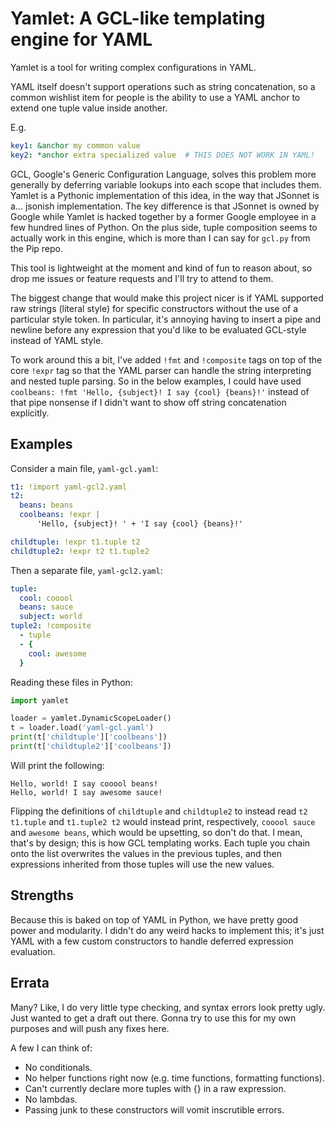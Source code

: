 # Yamlet: A GCL-like templating engine for YAML

Yamlet is a tool for writing complex configurations in YAML.

YAML itself doesn't support operations such as string concatenation,
so a common wishlist item for people is the ability to use a YAML anchor
to extend one tuple value inside another.

E.g.
```yaml
key1: &anchor my common value
key2: *anchor extra specialized value  # THIS DOES NOT WORK IN YAML!
```

GCL, Google's Generic Configuration Language, solves this problem more
generally by deferring variable lookups into each scope that includes
them. Yamlet is a Pythonic implementation of this idea, in the way that
JSonnet is a... jsonish implementation. The key difference is that JSonnet
is owned by Google while Yamlet is hacked together by a former Google
employee in a few hundred lines of Python. On the plus side, tuple
composition seems to actually work in this engine, which is more than
I can say for `gcl.py` from the Pip repo.

This tool is lightweight at the moment and kind of fun to reason about,
so drop me issues or feature requests and I'll try to attend to them.

The biggest change that would make this project nicer is if YAML supported
raw strings (literal style) for specific constructors without the use of a
particular style token. In particular, it's annoying having to insert a
pipe and newline before any expression that you'd like to be evaluated
GCL-style instead of YAML style.

To work around this a bit, I've added `!fmt` and `!composite` tags on top of
the core `!expr` tag so that the YAML parser can handle the string interpreting
and nested tuple parsing. So in the below examples, I could have used
`coolbeans: !fmt 'Hello, {subject}! I say {cool} {beans}!'` instead of that
pipe nonsense if I didn't want to show off string concatenation explicitly.

## Examples
Consider a main file, `yaml-gcl.yaml`:
```yaml
t1: !import yaml-gcl2.yaml
t2:
  beans: beans
  coolbeans: !expr |
      'Hello, {subject}! ' + 'I say {cool} {beans}!'

childtuple: !expr t1.tuple t2
childtuple2: !expr t2 t1.tuple2
```

Then a separate file, `yaml-gcl2.yaml`:
```yaml
tuple:
  cool: cooool
  beans: sauce
  subject: world
tuple2: !composite
  - tuple
  - {
    cool: awesome
  }
```

Reading these files in Python:
```python
import yamlet

loader = yamlet.DynamicScopeLoader()
t = loader.load('yaml-gcl.yaml')
print(t['childtuple']['coolbeans'])
print(t['childtuple2']['coolbeans'])
```

Will print the following:
```
Hello, world! I say cooool beans!
Hello, world! I say awesome sauce!
```

Flipping the definitions of `childtuple` and `childtuple2` to instead read
`t2 t1.tuple` and `t1.tuple2 t2` would instead print, respectively,
`cooool sauce` and `awesome beans`, which would be upsetting, so don't do that.
I mean, that's by design; this is how GCL templating works. Each tuple you
chain onto the list overwrites the values in the previous tuples, and then
expressions inherited from those tuples will use the new values.


## Strengths
Because this is baked on top of YAML in Python, we have pretty good power and
modularity. I didn't do any weird hacks to implement this; it's just YAML with
a few custom constructors to handle deferred expression evaluation.

## Errata
Many? Like, I do very little type checking, and syntax errors look pretty ugly.
Just wanted to get a draft out there. Gonna try to use this for my own purposes
and will push any fixes here.

A few I can think of:
- No conditionals.
- No helper functions right now (e.g. time functions, formatting functions).
- Can't currently declare more tuples with {} in a raw expression.
- No lambdas.
- Passing junk to these constructors will vomit inscrutible errors.
